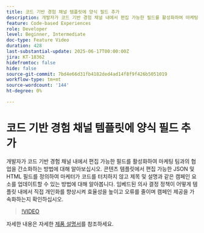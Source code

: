 ```yaml
---
title: 코드 기반 경험 채널 템플릿에 양식 필드 추가
description: 개발자가 코드 기반 경험 채널 내에서 편집 가능한 필드를 활성화하여 마케팅 팀과의 협업을 간소화하는 방법에 대해 알아보십시오. 콘텐츠 템플릿에서 편집 가능한 JSON 및 HTML 필드를 정의하여 마케터가 코드를 터치하지 않고 제목 및 설명과 같은 캠페인 요소를 업데이트할 수 있는 방법에 대해 알아봅니다. 임베드된 의사 결정 정책이 어떻게 템플릿 내에서 직접 개인화를 향상시켜 효율성을 높이고 오류를 줄이며 캠페인 제공을 가속화하는지 확인하십시오.
feature: Code-based Experiences
role: Developer
level: Beginner, Intermediate
doc-type: Feature Video
duration: 428
last-substantial-update: 2025-06-17T00:00:00Z
jira: KT-18362
hidefromtoc: false
hide: false
source-git-commit: 7bd4e66d31fb4182ded4ad14f8f9f426b5051019
workflow-type: tm+mt
source-wordcount: '144'
ht-degree: 0%

---
```



# 코드 기반 경험 채널 템플릿에 양식 필드 추가

개발자가 코드 기반 경험 채널 내에서 편집 가능한 필드를 활성화하여 마케팅 팀과의 협업을 간소화하는 방법에 대해 알아보십시오. 콘텐츠 템플릿에서 편집 가능한 JSON 및 HTML 필드를 정의하여 마케터가 코드를 터치하지 않고 제목 및 설명과 같은 캠페인 요소를 업데이트할 수 있는 방법에 대해 알아봅니다. 임베드된 의사 결정 정책이 어떻게 템플릿 내에서 직접 개인화를 향상시켜 효율성을 높이고 오류를 줄이며 캠페인 제공을 가속화하는지 확인하십시오.

>[!VIDEO](https://video.tv.adobe.com/v/3463998/?learn=on&enablevpops&captions=kor)

자세한 내용은 자세한 [제품 설명서](https://experienceleague.adobe.com/en/docs/journey-optimizer/using/channels/code-based-experience/create-code-based-experiences/code-based-form-fields)를 참조하세요.

